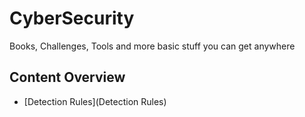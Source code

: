 # CyberSecurity

Books, Challenges, Tools and more basic stuff you can get anywhere

## Content Overview
- [Detection Rules](Detection Rules)